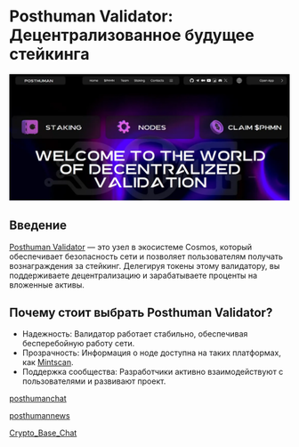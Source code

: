 # Posthuman Validator: Децентрализованное будущее стейкинга
![](images/crypto-article_01.png)
## Введение
[Posthuman Validator](https://posthuman.digital/) — это узел в экосистеме Cosmos, который обеспечивает безопасность сети и позволяет пользователям получать вознаграждения за стейкинг. Делегируя токены этому валидатору, вы поддерживаете децентрализацию и зарабатываете проценты на вложенные активы.
## Почему стоит выбрать Posthuman Validator?
- Надежность: Валидатор работает стабильно, обеспечивая бесперебойную работу сети.
- Прозрачность: Информация о ноде доступна на таких платформах, как [Mintscan](https://www.mintscan.io/).
- Поддержка сообщества: Разработчики активно взаимодействуют с пользователями и развивают проект.

[posthumanchat](https://t.me/posthumanchat)

[posthumannews](https://t.me/posthumannews)

[Crypto_Base_Chat](https://t.me/Crypto_Base_Chat)



